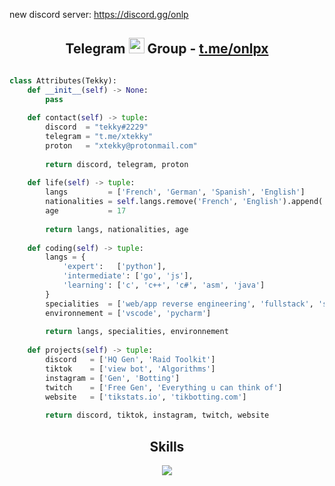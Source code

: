 new discord server: https://discord.gg/onlp
<!-- Hi skid <3 -->
<h2 align="center">Telegram <img src="https://s8.gifyu.com/images/979447220829032478.gif" height="25px"> Group -  <a href="https://t.me/onlpx">t.me/onlpx</a></h2>

<!-- <p align="center">
    <img alt="" src=https://img.shields.io/github/stars/xtekky?style=for-the-badge&?affiliations=OWNER%2CCOLLABORATOR />
    <img alt="" src=https://komarev.com/ghpvc/?username=xtekky&style=for-the-badge />
</p> -->

<p href="https://discord.gg/onlp" align="center">
    <img alt="" src=https://lanyard.cnrad.dev/api/840541540203626516/>
</p>

```python
class Attributes(Tekky):
	def __init__(self) -> None:
	    pass
	
	def contact(self) -> tuple:
	    discord  = "tekky#2229"
	    telegram = "t.me/xtekky"
	    proton   = "xtekky@protonmail.com"
	    
	    return discord, telegram, proton
	
	def life(self) -> tuple:
		langs         = ['French', 'German', 'Spanish', 'English']
		nationalities = self.langs.remove('French', 'English').append('Korean')
		age           = 17
		
		return langs, nationalities, age
	
	def coding(self) -> tuple:
		langs = {
			'expert':   ['python'],
			'intermediate': ['go', 'js'],
			'learning': ['c', 'c++', 'c#', 'asm', 'java']
		}
		specialities  = ['web/app reverse engineering', 'fullstack', 'skidding (joke)']
		environnement = ['vscode', 'pycharm']
		
		return langs, specialities, environnement
	
	def projects(self) -> tuple:
		discord   = ['HQ Gen', 'Raid Toolkit']
		tiktok    = ['view bot', 'Algorithms']
		instagram = ['Gen', 'Botting']
		twitch    = ['Free Gen', 'Everything u can think of']
		website   = ['tikstats.io', 'tikbotting.com']
		
		return discord, tiktok, instagram, twitch, website

```
<h2 align="center">Skills </h2>

<p align="center">
  <a href="https://skillicons.dev">
    <img src="https://skillicons.dev/icons?i=python,golang,vscode,androidstudio,c,cs,cpp,js,css,html" />
  </a>
</p>

<p href="https://discord.gg/onlp" align="center">
    <img alt="" src="https://github-readme-stats.vercel.app/api?username=xtekky&theme=tokyonight&show_icons=true">
</p>


